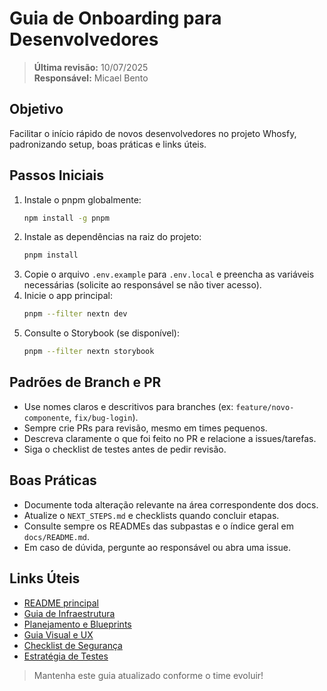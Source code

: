 # Guia de Onboarding para Desenvolvedores

> **Última revisão:** 10/07/2025  
> **Responsável:** Micael Bento

## Objetivo
Facilitar o início rápido de novos desenvolvedores no projeto Whosfy, padronizando setup, boas práticas e links úteis.

## Passos Iniciais
1. Instale o pnpm globalmente:
   ```bash
   npm install -g pnpm
   ```
2. Instale as dependências na raiz do projeto:
   ```bash
   pnpm install
   ```
3. Copie o arquivo `.env.example` para `.env.local` e preencha as variáveis necessárias (solicite ao responsável se não tiver acesso).
4. Inicie o app principal:
   ```bash
   pnpm --filter nextn dev
   ```
5. Consulte o Storybook (se disponível):
   ```bash
   pnpm --filter nextn storybook
   ```

## Padrões de Branch e PR
- Use nomes claros e descritivos para branches (ex: `feature/novo-componente`, `fix/bug-login`).
- Sempre crie PRs para revisão, mesmo em times pequenos.
- Descreva claramente o que foi feito no PR e relacione a issues/tarefas.
- Siga o checklist de testes antes de pedir revisão.

## Boas Práticas
- Documente toda alteração relevante na área correspondente dos docs.
- Atualize o `NEXT_STEPS.md` e checklists quando concluir etapas.
- Consulte sempre os READMEs das subpastas e o índice geral em `docs/README.md`.
- Em caso de dúvida, pergunte ao responsável ou abra uma issue.

## Links Úteis
- [README principal](./README.md)
- [Guia de Infraestrutura](./infraestrutura/README.md)
- [Planejamento e Blueprints](./planejamento/README.md)
- [Guia Visual e UX](./guia-visual/guia-visual-unificado.md)
- [Checklist de Segurança](./infraestrutura/README.md)
- [Estratégia de Testes](./testes.md)

> Mantenha este guia atualizado conforme o time evoluir!